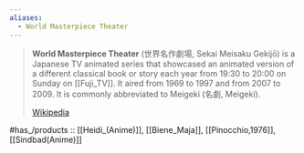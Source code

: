 ```yaml
---
aliases:
  - World Masterpiece Theater
---
```


> **World Masterpiece Theater** (世界名作劇場, Sekai Meisaku Gekijō) is a Japanese TV animated series 
> that showcased an animated version of a different classical book or story 
> each year from 19:30 to 20:00 on Sunday on [[Fuji_TV]]. 
> It aired from 1969 to 1997 and from 2007 to 2009.
> It is commonly abbreviated to Meigeki (名劇, Meigeki).
>
> [Wikipedia](https://en.wikipedia.org/wiki/World%20Masterpiece%20Theater)

#has_/products :: [[Heidi_(Anime)]], [[Biene_Maja]], [[Pinocchio,1976]], [[Sindbad(Anime)]] 
